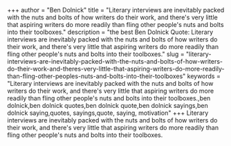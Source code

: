 +++
author = "Ben Dolnick"
title = "Literary interviews are inevitably packed with the nuts and bolts of how writers do their work, and there's very little that aspiring writers do more readily than fling other people's nuts and bolts into their toolboxes."
description = "the best Ben Dolnick Quote: Literary interviews are inevitably packed with the nuts and bolts of how writers do their work, and there's very little that aspiring writers do more readily than fling other people's nuts and bolts into their toolboxes."
slug = "literary-interviews-are-inevitably-packed-with-the-nuts-and-bolts-of-how-writers-do-their-work-and-theres-very-little-that-aspiring-writers-do-more-readily-than-fling-other-peoples-nuts-and-bolts-into-their-toolboxes"
keywords = "Literary interviews are inevitably packed with the nuts and bolts of how writers do their work, and there's very little that aspiring writers do more readily than fling other people's nuts and bolts into their toolboxes.,ben dolnick,ben dolnick quotes,ben dolnick quote,ben dolnick sayings,ben dolnick saying,quotes, sayings,quote, saying, motivation"
+++
Literary interviews are inevitably packed with the nuts and bolts of how writers do their work, and there's very little that aspiring writers do more readily than fling other people's nuts and bolts into their toolboxes.
